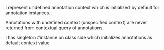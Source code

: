 I represent undefined annotation context which is initialized by default for annotation instances.

Annotations with undefined context (unspecified context) are never returned from contextual  query of annotations.

I has singleton #instance on class side which initializes annotations as default context value